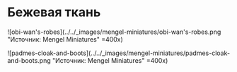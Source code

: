# Бежевая ткань

![obi-wan's-robes](../../_images/mengel-miniatures/obi-wan's-robes.png "Источник: Mengel Miniatures" =400x)

![padmes-cloak-and-boots](../../_images/mengel-miniatures/padmes-cloak-and-boots.png "Источник: Mengel Miniatures" =400x)